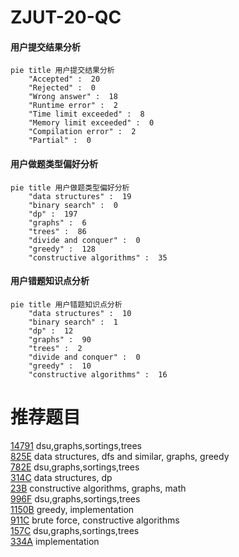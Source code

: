 # ZJUT-20-QC

<!-- tabs:start -->



#### **用户提交结果分析**

```mermaid
pie title 用户提交结果分析
    "Accepted" :  20
    "Rejected" :  0
    "Wrong answer" :  18
    "Runtime error" :  2
    "Time limit exceeded" :  8
    "Memory limit exceeded" :  0
    "Compilation error" :  2
    "Partial" :  0
```

#### **用户做题类型偏好分析**

```mermaid
pie title 用户做题类型偏好分析
    "data structures" :  19
    "binary search" :  0
    "dp" :  197
    "graphs" :  6
    "trees" :  86
    "divide and conquer" :  0
    "greedy" :  128
    "constructive algorithms" :  35
```
#### **用户错题知识点分析**

```mermaid
pie title 用户错题知识点分析
    "data structures" :  10
    "binary search" :  1
    "dp" :  12
    "graphs" :  90
    "trees" :  2
    "divide and conquer" :  0
    "greedy" :  10
    "constructive algorithms" :  16
```



<!-- tabs:end -->
# 推荐题目
[14791](https://codeforces.com/contest/1479/problem/1)		dsu,graphs,sortings,trees		  
[825E](https://codeforces.com/contest/825/problem/E)		data structures,
                        dfs and similar,
                        graphs,
                        greedy		  
[782E](https://codeforces.com/contest/782/problem/E)		dsu,graphs,sortings,trees		  
[314C](https://codeforces.com/contest/314/problem/C)		data structures,
                        dp		  
[23B](https://codeforces.com/contest/23/problem/B)		constructive algorithms,
                        graphs,
                        math		  
[996F](https://codeforces.com/contest/996/problem/F)		dsu,graphs,sortings,trees		  
[1150B](https://codeforces.com/contest/1150/problem/B)		greedy,
                        implementation		  
[911C](https://codeforces.com/contest/911/problem/C)		brute force,
                        constructive algorithms		  
[157C](https://codeforces.com/contest/157/problem/C)		dsu,graphs,sortings,trees		  
[334A](https://codeforces.com/contest/334/problem/A)		implementation		  
